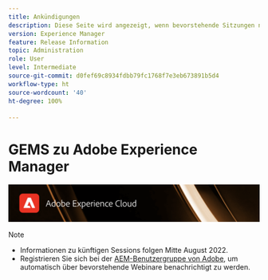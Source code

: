 ```yaml
---
title: Ankündigungen
description: Diese Seite wird angezeigt, wenn bevorstehende Sitzungen noch nicht definiert sind.
version: Experience Manager
feature: Release Information
topic: Administration
role: User
level: Intermediate
source-git-commit: d0fef69c8934fdbb79fc1768f7e3eb673891b5d4
workflow-type: ht
source-wordcount: '40'
ht-degree: 100%

---
```


# GEMS zu Adobe Experience Manager

![](/help/assets/ADX_Gems.png)

>[!NOTE]
>
>* Informationen zu künftigen Sessions folgen Mitte August 2022.
>* Registrieren Sie sich bei der [AEM-Benutzergruppe von Adobe](https://aem-augs.adobe.com/), um automatisch über bevorstehende Webinare benachrichtigt zu werden.
